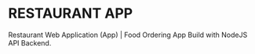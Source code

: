 # RESTAURANT APP
Restaurant Web Application (App) | Food Ordering App Build with NodeJS API Backend. 

